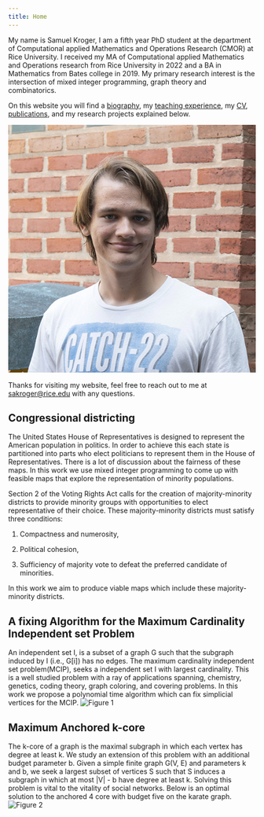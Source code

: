 ```yaml
---
title: Home
---
```

My name is Samuel Kroger, I am a fifth year PhD student at the department of Computational applied Mathematics and Operations Research (CMOR) at Rice University.
I received my MA of Computational applied Mathematics and Operations research from Rice University in 2022 and a BA in Mathematics from Bates college in 2019.
My primary research interest is the intersection of mixed integer programming, graph theory and combinatorics.

On this website you will find a [biography](pages/bio.md), my [teaching experience](pages/teaching.md), my [CV](pdfs/Samuel_Kroger_cv.pdf), [publications](pages/publications), and my research projects explained below.

![An image of me, Samuel Kroger](images/samuel_kroger.jpg)

Thanks for visiting my website, feel free to reach out to me at sakroger@rice.edu with any questions.





## Congressional districting

The United States House of Representatives is designed to represent the American population in politics.
In order to achieve this each state is partitioned into parts who elect politicians to represent them in the House of Representatives.
There is a lot of discussion about the fairness of these maps.
In this work we use mixed integer programming to come up with feasible maps that explore the representation of minority populations.

Section 2 of the Voting Rights Act calls for the creation of majority-minority districts to provide minority groups with opportunities to elect representative of their choice.
These majority-minority districts must satisfy three conditions:

1. Compactness and numerosity,

2. Political cohesion,

3. Sufficiency of majority vote to defeat the preferred candidate of minorities.

In this work we aim to produce viable maps which include these majority-minority districts.

## A fixing Algorithm for the Maximum Cardinality Independent set Problem
An independent set I, is a subset of a graph G such that the subgraph induced by I (i.e., G[i]) has no edges.
The maximum cardinality independent set problem(MCIP), seeks a independent set I with largest cardinality.
This is a well studied problem with a ray of applications spanning, chemistry, genetics, coding theory, graph coloring, and covering problems. 
In this work we propose a polynomial time algorithm which can fix simplicial vertices for the MCIP.
![Figure 1](git_images/karate.jpg?raw=true "Fixing results of our algorithm")

## Maximum Anchored k-core

The k-core of a graph is the maximal subgraph in which each vertex has degree at least k.
We study an extension of this problem with an additional budget parameter b.
Given a simple finite graph G(V, E) and parameters k and b, we seek a largest subset of vertices S such that S induces a subgraph in which at most |V| - b have degree at least k.
Solving this problem is vital to the vitality of social networks.
Below is an optimal solution to the anchored 4 core with budget five on the karate graph.
![Figure 2](git_images/karate_k4b5.png?raw=true "The Anchored 4-core with budget 5 of the karate graph")



